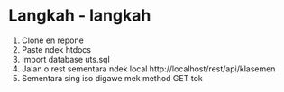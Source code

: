 # Langkah - langkah
1. Clone en repone
2. Paste ndek htdocs
3. Import database uts.sql
4. Jalan o rest sementara ndek local http://localhost/rest/api/klasemen
5. Sementara sing iso digawe mek method GET tok
